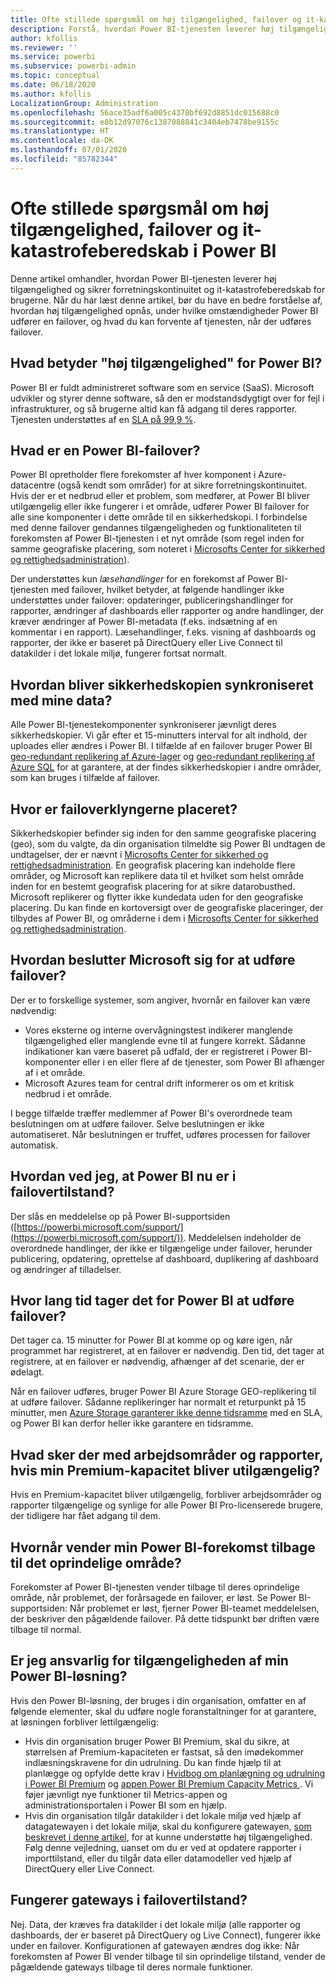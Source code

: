 ```yaml
---
title: Ofte stillede spørgsmål om høj tilgængelighed, failover og it-katastrofeberedskab i Power BI
description: Forstå, hvordan Power BI-tjenesten leverer høj tilgængelighed og sikrer forretningskontinuitet og it-katastrofeberedskab for brugerne.
author: kfollis
ms.reviewer: ''
ms.service: powerbi
ms.subservice: powerbi-admin
ms.topic: conceptual
ms.date: 06/18/2020
ms.author: kfollis
LocalizationGroup: Administration
ms.openlocfilehash: 56ace35adf6a005c4370bf692d8851dc015688c0
ms.sourcegitcommit: e8b12d97076c1387088841c3404eb7478be9155c
ms.translationtype: HT
ms.contentlocale: da-DK
ms.lasthandoff: 07/01/2020
ms.locfileid: "85782344"
---
```

# <a name="power-bi-high-availability-failover-and-disaster-recovery-faq"></a>Ofte stillede spørgsmål om høj tilgængelighed, failover og it-katastrofeberedskab i Power BI

Denne artikel omhandler, hvordan Power BI-tjenesten leverer høj tilgængelighed og sikrer forretningskontinuitet og it-katastrofeberedskab for brugerne. Når du har læst denne artikel, bør du have en bedre forståelse af, hvordan høj tilgængelighed opnås, under hvilke omstændigheder Power BI udfører en failover, og hvad du kan forvente af tjenesten, når der udføres failover.

## <a name="what-does-high-availability-mean-for-power-bi"></a>Hvad betyder "høj tilgængelighed" for Power BI?

Power BI er fuldt administreret software som en service (SaaS).  Microsoft udvikler og styrer denne software, så den er modstandsdygtigt over for fejl i infrastrukturer, og så brugerne altid kan få adgang til deres rapporter.  Tjenesten understøttes af en [SLA på 99,9 %](https://www.microsoftvolumelicensing.com/DocumentSearch.aspx?Mode=3&DocumentTypeId=37).

## <a name="what-is-a-power-bi-failover"></a>Hvad er en Power BI-failover?

Power BI opretholder flere forekomster af hver komponent i Azure-datacentre (også kendt som områder) for at sikre forretningskontinuitet. Hvis der er et nedbrud eller et problem, som medfører, at Power BI bliver utilgængelig eller ikke fungerer i et område, udfører Power BI failover for alle sine komponenter i dette område til en sikkerhedskopi. I forbindelse med denne failover gendannes tilgængeligheden og funktionaliteten til forekomsten af Power BI-tjenesten i et nyt område (som regel inden for samme geografiske placering, som noteret i [Microsofts Center for sikkerhed og rettighedsadministration](https://www.microsoft.com/TrustCenter/CloudServices/business-application-platform/data-location)).

Der understøttes kun _læsehandlinger_ for en forekomst af Power BI-tjenesten med failover, hvilket betyder, at følgende handlinger ikke understøttes under failover: opdateringer, publiceringshandlinger for rapporter, ændringer af dashboards eller rapporter og andre handlinger, der kræver ændringer af Power BI-metadata (f.eks. indsætning af en kommentar i en rapport).  Læsehandlinger, f.eks. visning af dashboards og rapporter, der ikke er baseret på DirectQuery eller Live Connect til datakilder i det lokale miljø, fungerer fortsat normalt.

## <a name="how-are-backup-instances-kept-in-sync-with-my-data"></a>Hvordan bliver sikkerhedskopien synkroniseret med mine data?

Alle Power BI-tjenestekomponenter synkroniserer jævnligt deres sikkerhedskopier. Vi går efter et 15-minutters interval for alt indhold, der uploades eller ændres i Power BI. I tilfælde af en failover bruger Power BI [geo-redundant replikering af Azure-lager](/azure/storage/common/storage-redundancy-grs) og [geo-redundant replikering af Azure SQL](/azure/sql-database/sql-database-active-geo-replication) for at garantere, at der findes sikkerhedskopier i andre områder, som kan bruges i tilfælde af failover.

## <a name="where-are-the-failover-clusters-located"></a>Hvor er failoverklyngerne placeret?

Sikkerhedskopier befinder sig inden for den samme geografiske placering (geo), som du valgte, da din organisation tilmeldte sig Power BI undtagen de undtagelser, der er nævnt i [Microsofts Center for sikkerhed og rettighedsadministration](https://www.microsoft.com/TrustCenter/CloudServices/business-application-platform/data-location). En geografisk placering kan indeholde flere områder, og Microsoft kan replikere data til et hvilket som helst område inden for en bestemt geografisk placering for at sikre datarobusthed. Microsoft replikerer og flytter ikke kundedata uden for den geografiske placering. Du kan finde en kortoversigt over de geografiske placeringer, der tilbydes af Power BI, og områderne i dem i [Microsofts Center for sikkerhed og rettighedsadministration](https://www.microsoft.com/TrustCenter/CloudServices/business-application-platform/data-location).

## <a name="how-does-microsoft-decide-to-fail-over"></a>Hvordan beslutter Microsoft sig for at udføre failover?

Der er to forskellige systemer, som angiver, hvornår en failover kan være nødvendig:

- Vores eksterne og interne overvågningstest indikerer manglende tilgængelighed eller manglende evne til at fungere korrekt. Sådanne indikationer kan være baseret på udfald, der er registreret i Power BI-komponenter eller i en eller flere af de tjenester, som Power BI afhænger af i et område.
- Microsoft Azures team for central drift informerer os om et kritisk nedbrud i et område.

I begge tilfælde træffer medlemmer af Power BI's overordnede team beslutningen om at udføre failover. Selve beslutningen er ikke automatiseret. Når beslutningen er truffet, udføres processen for failover automatisk.

## <a name="how-do-i-know-power-bi-is-now-in-failover-mode"></a>Hvordan ved jeg, at Power BI nu er i failovertilstand?

Der slås en meddelelse op på Power BI-supportsiden ([https://powerbi.microsoft.com/support/](https://powerbi.microsoft.com/support/)). Meddelelsen indeholder de overordnede handlinger, der ikke er tilgængelige under failover, herunder publicering, opdatering, oprettelse af dashboard, duplikering af dashboard og ændringer af tilladelser.

## <a name="how-long-does-it-take-power-bi-to-fail-over"></a>Hvor lang tid tager det for Power BI at udføre failover?

Det tager ca. 15 minutter for Power BI at komme op og køre igen, når programmet har registreret, at en failover er nødvendig. Den tid, det tager at registrere, at en failover er nødvendig, afhænger af det scenarie, der er ødelagt. 

Når en failover udføres, bruger Power BI Azure Storage GEO-replikering til at udføre failover. Sådanne replikeringer har normalt et returpunkt på 15 minutter, men [Azure Storage garanterer ikke denne tidsramme](https://docs.microsoft.com/azure/storage/common/storage-redundancy) med en SLA, og Power BI kan derfor heller ikke garantere en tidsramme. 

## <a name="what-happens-to-workspaces-and-reports-if-my-premium-capacity-becomes-unavailable"></a>Hvad sker der med arbejdsområder og rapporter, hvis min Premium-kapacitet bliver utilgængelig? 

Hvis en Premium-kapacitet bliver utilgængelig, forbliver arbejdsområder og rapporter tilgængelige og synlige for alle Power BI Pro-licenserede brugere, der tidligere har fået adgang til dem.

## <a name="when-does-my-power-bi-instance-return-to-the-original-region"></a>Hvornår vender min Power BI-forekomst tilbage til det oprindelige område?

Forekomster af Power BI-tjenesten vender tilbage til deres oprindelige område, når problemet, der forårsagede en failover, er løst. Se Power BI-supportsiden: Når problemet er løst, fjerner Power BI-teamet meddelelsen, der beskriver den pågældende failover. På dette tidspunkt bør driften være tilbage til normal.

## <a name="am-i-responsible-for-the-availability-of-my-power-bi-solution"></a>Er jeg ansvarlig for tilgængeligheden af min Power BI-løsning?

Hvis den Power BI-løsning, der bruges i din organisation, omfatter en af følgende elementer, skal du udføre nogle foranstaltninger for at garantere, at løsningen forbliver lettilgængelig:

- Hvis din organisation bruger Power BI Premium, skal du sikre, at størrelsen af Premium-kapaciteten er fastsat, så den imødekommer indlæsningskravene for din udrulning.  Du kan finde hjælp til at planlægge og opfylde dette krav i [Hvidbog om planlægning og udrulning i Power BI Premium](https://aka.ms/Premium-Capacity-Planning-Deployment) og [appen Power BI Premium Capacity Metrics ](service-admin-premium-monitor-capacity.md). Vi føjer jævnligt nye funktioner til Metrics-appen og administrationsportalen i Power BI som en hjælp.
- Hvis din organisation tilgår datakilder i det lokale miljø ved hjælp af datagatewayen i det lokale miljø, skal du konfigurere gatewayen, [som beskrevet i denne artikel](/data-integration/gateway/service-gateway-high-availability-clusters), for at kunne understøtte høj tilgængelighed. Følg denne vejledning, uanset om du er ved at opdatere rapporter i importtilstand, eller du tilgår data eller datamodeller ved hjælp af DirectQuery eller Live Connect.

## <a name="will-gateways-function-when-in-failover-mode"></a>Fungerer gateways i failovertilstand?

Nej. Data, der kræves fra datakilder i det lokale miljø (alle rapporter og dashboards, der er baseret på DirectQuery og Live Connect), fungerer ikke under en failover. Konfigurationen af gatewayen ændres dog ikke: Når forekomsten af Power BI vender tilbage til sin oprindelige tilstand, vender de pågældende gateways tilbage til deres normale funktioner.
